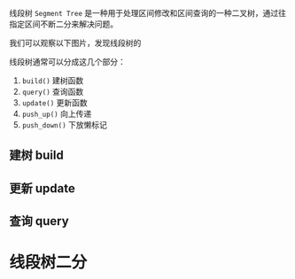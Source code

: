 线段树 `Segment Tree` 是一种用于处理区间修改和区间查询的一种二叉树，通过往指定区间不断二分来解决问题。

我们可以观察以下图片，发现线段树的

线段树通常可以分成这几个部分：
1. `build()` 建树函数
2. `query()` 查询函数
3. `update()` 更新函数
4. `push_up()` 向上传递
5. `push_down()` 下放懒标记

## 建树 build
## 更新 update
## 查询 query

# 线段树二分
